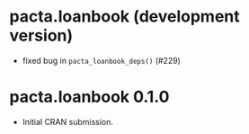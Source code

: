 # pacta.loanbook (development version)

* fixed bug in `pacta_loanbook_deps()` (#229)

# pacta.loanbook 0.1.0

* Initial CRAN submission.
